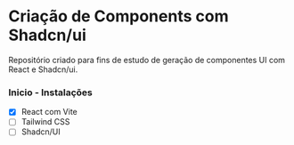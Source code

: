 # Criação de Components com Shadcn/ui
Repositório criado para fins de estudo de geração de componentes UI com React e Shadcn/ui.

### Inicio - Instalações ###
 - [X] React com Vite
 - [ ] Tailwind CSS
 - [ ] Shadcn/UI
